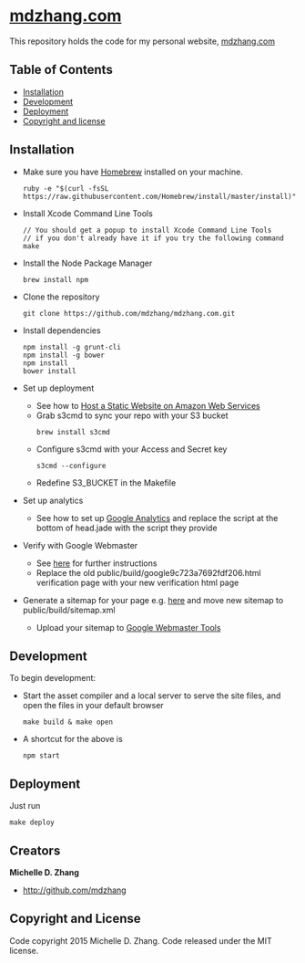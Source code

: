 # [mdzhang.com](http://mdzhang.com)

This repository holds the code for my personal website, [mdzhang.com](http://mdzhang.com)

## Table of Contents

* [Installation](#installation)
* [Development](#development)
* [Deployment](#deployment)
* [Copyright and license](#copyright-and-license)

## Installation

* Make sure you have [Homebrew](http://brew.sh/) installed on your machine.
    ```
    ruby -e "$(curl -fsSL https://raw.githubusercontent.com/Homebrew/install/master/install)"
    ```

* Install Xcode Command Line Tools
    ```
    // You should get a popup to install Xcode Command Line Tools
    // if you don't already have it if you try the following command
    make
    ```

* Install the Node Package Manager
    ```
    brew install npm
    ```

* Clone the repository
    ```
    git clone https://github.com/mdzhang/mdzhang.com.git
    ```

* Install dependencies
    ```
    npm install -g grunt-cli
    npm install -g bower
    npm install
    bower install
    ```

* Set up deployment
  * See how to [Host a Static Website on Amazon Web Services](http://docs.aws.amazon.com/gettingstarted/latest/swh/website-hosting-intro.html)
  * Grab s3cmd to sync your repo with your S3 bucket
      ```
      brew install s3cmd
      ```
  * Configure s3cmd with your Access and Secret key
      ```
      s3cmd --configure
      ```
  * Redefine S3_BUCKET in the Makefile

* Set up analytics
  * See how to set up [Google Analytics](https://support.google.com/analytics/answer/1008080?hl=en) and replace the script at the bottom of head.jade with the script they provide

* Verify with Google Webmaster
  * See [here](https://www.google.com/webmasters/) for further instructions
  * Replace the old public/build/google9c723a7692fdf206.html verification page with your new verification html page

* Generate a sitemap for your page e.g. [here](https://www.xml-sitemaps.com/]) and move new sitemap to public/build/sitemap.xml
  * Upload your sitemap to [Google Webmaster Tools](https://www.google.com/webmasters/tools/sitemap-list)

## Development

To begin development:

* Start the asset compiler and a local server to serve the site files, and open the files in your default browser
    ```
    make build & make open
    ```

* A shortcut for the above is
    ```
    npm start
    ```

## Deployment

Just run

```
make deploy
```

## Creators

**Michelle D. Zhang**

  * <http://github.com/mdzhang>

## Copyright and License

Code copyright 2015 Michelle D. Zhang. Code released under the MIT license.
